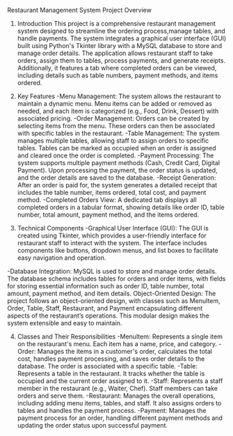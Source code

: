 Restaurant Management System Project Overview
1. Introduction
This project is a comprehensive restaurant management system designed to streamline the ordering process,manage tables, and handle payments.
The system integrates a graphical user interface (GUI) built using Python's Tkinter library with a MySQL database to store and manage order details.
The application allows restaurant staff to take orders, assign them to tables, process payments, and generate receipts.
Additionally, it features a tab where completed orders can be viewed, including details such as table numbers, payment methods, and items ordered.

2. Key Features
-Menu Management: The system allows the restaurant to maintain a dynamic menu.
Menu items can be added or removed as needed, and each item is categorized (e.g., Food, Drink, Dessert) with associated pricing.
-Order Management: Orders can be created by selecting items from the menu.
These orders can then be associated with specific tables in the restaurant.
-Table Management: The system manages multiple tables, allowing staff to assign orders to specific tables.
Tables can be marked as occupied when an order is assigned and cleared once the order is completed.
-Payment Processing: The system supports multiple payment methods (Cash, Credit Card, Digital Payment).
Upon processing the payment, the order status is updated, and the order details are saved to the database.
-Receipt Generation: After an order is paid for, the system generates a detailed receipt that includes the table number,
items ordered, total cost, and payment method.
-Completed Orders View: A dedicated tab displays all completed orders in a tabular format,
showing details like order ID, table number, total amount, payment method, and the items ordered.


3. Technical Components
-Graphical User Interface (GUI): The GUI is created using Tkinter,
which provides a user-friendly interface for restaurant staff to interact with the system.
The interface includes components like buttons, dropdown menus, and list boxes to facilitate easy navigation and operation.

-Database Integration: MySQL is used to store and manage order details.
The database schema includes tables for orders and order items,
with fields for storing essential information such as order ID, table number, total amount, payment method, and item details.
Object-Oriented Design: The project follows an object-oriented design, with classes such as MenuItem, Order, Table, Staff, Restaurant,
and Payment encapsulating different aspects of the restaurant’s operations. This modular design makes the system extensible and easy to maintain.

4. Classes and Their Responsibilities
-MenuItem: Represents a single item on the restaurant's menu. Each item has a name, price, and category.
-Order: Manages the items in a customer's order, calculates the total cost, handles payment processing,
and saves order details to the database. The order is associated with a specific table.
-Table: Represents a table in the restaurant. It tracks whether the table is occupied and the current order assigned to it.
-Staff: Represents a staff member in the restaurant (e.g., Waiter, Chef). Staff members can take orders and serve them.
-Restaurant: Manages the overall operations, including adding menu items, tables, and staff.
It also assigns orders to tables and handles the payment process.
-Payment: Manages the payment process for an order, handling different payment methods and updating the order status upon successful payment.
